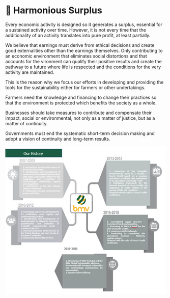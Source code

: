 # 🍁 Harmonious Surplus

Every economic activity is designed so it generates a surplus, essential for a sustained activity over time. However, it is not every time that the additionality of an activity translates into pure profit, at least partially.

We believe that earnings must derive from ethical decisions and create good externalities other than the earnings themselves. Only contributing to an economic environment that eliminates social distortions and that accounts for the vironment can qualify their positive results and create the pathway to a future where life is respected and the conditions for the very activity are maintained.

This is the reason why we focus our efforts in developing and providing the tools for the sustainability either for farmers or other undertakings.

Farmers need the knowledge and financing to change their practices so that the environment is protected which benefits the society as a whole.

Businesses should take measures to contribute and compensate their impact, social or environmental, not only as a matter of justice, but as a matter of continuity.

Governments must end the systematic short-term decision making and adopt a vision of continuity and long-term results.

![](<../.gitbook/assets/image (2).png>)
